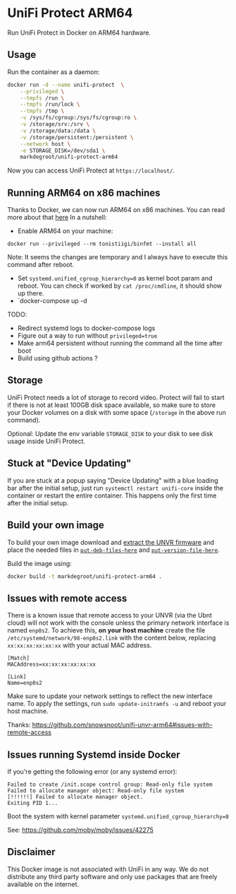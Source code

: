 # UniFi Protect ARM64

Run UniFi Protect in Docker on ARM64 hardware.

## Usage

Run the container as a daemon:

```bash
docker run -d --name unifi-protect  \
    --privileged \
    --tmpfs /run \
    --tmpfs /run/lock \
    --tmpfs /tmp \
    -v /sys/fs/cgroup:/sys/fs/cgroup:ro \
    -v /storage/srv:/srv \
    -v /storage/data:/data \
    -v /storage/persistent:/persistent \
    --network host \
    -e STORAGE_DISK=/dev/sda1 \
    markdegroot/unifi-protect-arm64
```

Now you can access UniFi Protect at `https://localhost/`.

## Running ARM64 on x86 machines
Thanks to Docker, we can now run ARM64 on x86 machines. You can read more about that [here](https://docs.docker.com/build/building/multi-platform/)
In a nutshell:
  * Enable ARM64 on your machine: 
```
docker run --privileged --rm tonistiigi/binfmt --install all
```
Note: It seems the changes are temporary and I always have to execute this command after reboot. 

  * Set `systemd.unified_cgroup_hierarchy=0` as kernel boot param and reboot. You can check if worked by `cat /proc/cmdline`, it should show up there.
  * `docker-compose up -d


TODO: 
 * Redirect systemd logs to docker-compose logs
 * Figure out a way to run without `privileged=true` 
 * Make arm64 persistent without running the command all the time after boot
 * Build using github actions ?
## Storage
UniFi Protect needs a lot of storage to record video. Protect will fail to start if there is not at least 100GB disk space available, so make sure to store your Docker volumes on a disk with some space (`/storage` in the above run command).

Optional: Update the env variable `STORAGE_DISK` to your disk to see disk usage inside UniFi Protect.

## Stuck at "Device Updating"
If you are stuck at a popup saying "Device Updating" with a blue loading bar after the initial setup, just run `systemctl restart unifi-core` inside the container or restart the entire container. This happens only the first time after the initial setup.

## Build your own image
To build your own image download and [extract the UNVR firmware](doc/Extract_deb_files_from_firmware.md) and place the needed files in [`put-deb-files-here`](put-deb-files-here/README.md) and [`put-version-file-here`](put-version-file-here/README.md).

Build the image using:
```bash
docker build -t markdegroot/unifi-protect-arm64 .
```
## Issues with remote access
There is a known issue that remote access to your UNVR (via the Ubnt cloud) will not work with the console unless the primary network interface is named `enp0s2`. To achieve this, **on your host machine** create the file `/etc/systemd/network/98-enp0s2.link` with the content below, replacing `xx:xx:xx:xx:xx:xx` with your actual MAC address.
```
[Match]
MACAddress=xx:xx:xx:xx:xx:xx

[Link]
Name=enp0s2
```
Make sure to update your network settings to reflect the new interface name. To apply the settings, run `sudo update-initramfs -u` and reboot your host machine.

Thanks: https://github.com/snowsnoot/unifi-unvr-arm64#issues-with-remote-access

## Issues running Systemd inside Docker
If you're getting the following error (or any systemd error):
```
Failed to create /init.scope control group: Read-only file system
Failed to allocate manager object: Read-only file system
[!!!!!!] Failed to allocate manager object.
Exiting PID 1...
```
Boot the system with kernel parameter `systemd.unified_cgroup_hierarchy=0`

See: https://github.com/moby/moby/issues/42275

## Disclaimer
This Docker image is not associated with UniFi in any way. We do not distribute any third party software and only use packages that are freely available on the internet.
